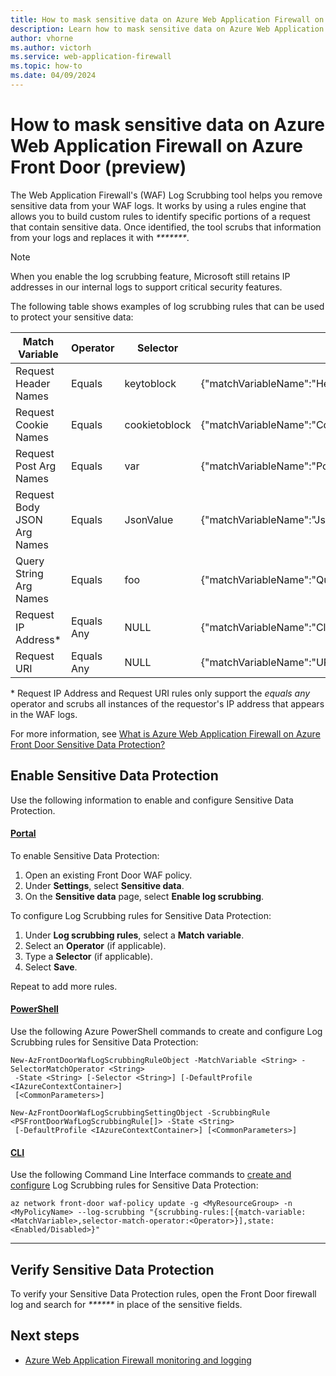 ```yaml
---
title: How to mask sensitive data on Azure Web Application Firewall on Azure Front Door (preview)
description: Learn how to mask sensitive data on Azure Web Application Firewall on Azure Front Door.
author: vhorne
ms.author: victorh
ms.service: web-application-firewall
ms.topic: how-to
ms.date: 04/09/2024
---
```


# How to mask sensitive data on Azure Web Application Firewall on Azure Front Door (preview)

The Web Application Firewall's (WAF) Log Scrubbing tool helps you remove sensitive data from your WAF logs. It works by using a rules engine that allows you to build custom rules to identify specific portions of a request that contain sensitive data. Once identified, the tool scrubs that information from your logs and replaces it with _*******_.

> [!NOTE]
> When you enable the log scrubbing feature, Microsoft still retains IP addresses in our internal logs to support critical security features.

The following table shows examples of log scrubbing rules that can be used to protect your sensitive data:

| Match Variable | Operator | Selector | What gets scrubbed |
| --- | --- | --- | --- |
| Request Header Names | Equals | keytoblock | {"matchVariableName":"HeaderValue:keytoblock","matchVariableValue":"****"} |
| Request Cookie Names | Equals | cookietoblock | {"matchVariableName":"CookieValue:cookietoblock","matchVariableValue":"****"} |
| Request Post Arg Names | Equals | var | {"matchVariableName":"PostParamValue:var","matchVariableValue":"****"} |
| Request Body JSON Arg Names | Equals | JsonValue | {"matchVariableName":"JsonValue:key","matchVariableValue":"****"} |
| Query String Arg Names | Equals | foo | {"matchVariableName":"QueryParamValue:foo","matchVariableValue":"****"} |
| Request IP Address* | Equals Any | NULL | {"matchVariableName":"ClientIP","matchVariableValue":"****"} |
| Request URI | Equals Any | NULL | {"matchVariableName":"URI","matchVariableValue":"****"} |

\* Request IP Address and Request URI rules only support the *equals any* operator and scrubs all instances of the requestor's IP address that appears in the WAF logs.

For more information, see [What is Azure Web Application Firewall on Azure Front Door Sensitive Data Protection?](waf-sensitive-data-protection-frontdoor.md)

## Enable Sensitive Data Protection

Use the following information to enable and configure Sensitive Data Protection.

#### [Portal](#tab/browser)

To enable Sensitive Data Protection:

1. Open an existing Front Door WAF policy.
1. Under **Settings**, select **Sensitive data**.
1. On the **Sensitive data** page, select **Enable log scrubbing**.

To configure Log Scrubbing rules for Sensitive Data Protection:

1. Under **Log scrubbing rules**, select a **Match variable**.
1. Select an **Operator** (if applicable).
1. Type a **Selector** (if applicable).
1. Select **Save**.

Repeat to add more rules.

#### [PowerShell](#tab/powershell)

Use the following Azure PowerShell commands to create and configure Log Scrubbing rules for Sensitive Data Protection:

```azurepowershell
New-AzFrontDoorWafLogScrubbingRuleObject -MatchVariable <String> -SelectorMatchOperator <String>
 -State <String> [-Selector <String>] [-DefaultProfile <IAzureContextContainer>]
 [<CommonParameters>]

New-AzFrontDoorWafLogScrubbingSettingObject -ScrubbingRule <PSFrontDoorWafLogScrubbingRule[]> -State <String>
 [-DefaultProfile <IAzureContextContainer>] [<CommonParameters>]
```

#### [CLI](#tab/cli)

Use the following Command Line Interface commands to [create and configure](cli/azure/network/front-door/waf-policy) Log Scrubbing rules for Sensitive Data Protection:

```CLI
az network front-door waf-policy update -g <MyResourceGroup> -n <MyPolicyName> --log-scrubbing "{scrubbing-rules:[{match-variable:<MatchVariable>,selector-match-operator:<Operator>}],state:<Enabled/Disabled>}"
```


---

## Verify Sensitive Data Protection

To verify your Sensitive Data Protection rules, open the Front Door firewall log and search for _******_ in place of the sensitive fields.

## Next steps

- [Azure Web Application Firewall monitoring and logging](../afds/waf-front-door-monitor.md)
